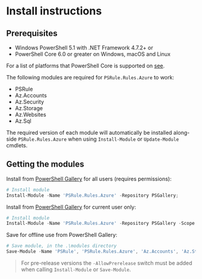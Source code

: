 # Install instructions

## Prerequisites

- Windows PowerShell 5.1 with .NET Framework 4.7.2+ or
- PowerShell Core 6.0 or greater on Windows, macOS and Linux

For a list of platforms that PowerShell Core is supported on [see](https://github.com/PowerShell/PowerShell#get-powershell).

The following modules are required for `PSRule.Rules.Azure` to work:

- PSRule
- Az.Accounts
- Az.Security
- Az.Storage
- Az.Websites
- Az.Sql

The required version of each module will automatically be installed along-side `PSRule.Rules.Azure` when using `Install-Module` or `Update-Module` cmdlets.

## Getting the modules

Install from [PowerShell Gallery][module] for all users (requires permissions):

```powershell
# Install module
Install-Module -Name 'PSRule.Rules.Azure' -Repository PSGallery;
```

Install from [PowerShell Gallery][module] for current user only:

```powershell
# Install module
Install-Module -Name 'PSRule.Rules.Azure' -Repository PSGallery -Scope CurrentUser;
```

Save for offline use from PowerShell Gallery:

```powershell
# Save module, in the .\modules directory
Save-Module -Name 'PSRule', 'PSRule.Rules.Azure', 'Az.Accounts', 'Az.StorageSync', 'Az.Security', 'Az.Storage', 'Az.Websites', 'Az.Sql' -Path '.\modules';
```

> For pre-release versions the `-AllowPrerelease` switch must be added when calling `Install-Module` or `Save-Module`.

[module]: https://www.powershellgallery.com/packages/PSRule.Rules.Azure
